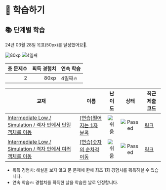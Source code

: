 # 📖 학습하기

## 📚 단계별 학습
24년 03월 28일 목표(50px)를 달성했어요🥳.

![80xp](https://img.shields.io/badge/EXP-80xp-%235cb85c.svg?for-the-badge)
![4일째](https://img.shields.io/badge/연속학습-4일째-%23E34F26.svg?for-the-badge)

|총 문제수|획득 경험치|연속 학습|
|---:|---:|---|
2|80xp|4일째🔥|

|교재|이름|난이도|상태|최근 제출 코드|
|---|---|:---:|:---:|---|
|[Intermediate Low / Simulation / 격자 안에서 단일 객체를 이동](https://www.codetree.ai/missions?missionId=2)|[[연습]떨어지는 1자 블록](https://www.codetree.ai/missions/2/problems/falling-horizontal-block)|![쉬움][easy]|![Passed][passed]|[링크](https://github.com/devjunmo/codetree-TILs/blob/main/240328/%EB%96%A8%EC%96%B4%EC%A7%80%EB%8A%94%201%EC%9E%90%20%EB%B8%94%EB%A1%9D/falling-horizontal-block.py)|
|[Intermediate Low / Simulation / 격자 안에서 여러 객체를 이동](https://www.codetree.ai/missions?missionId=2)|[[연습]숫자의 순차적 이동](https://www.codetree.ai/missions/2/problems/sequential-movement-of-numbers)|![쉬움][easy]|![Passed][passed]|[링크](https://github.com/devjunmo/codetree-TILs/blob/main/240328/%EC%88%AB%EC%9E%90%EC%9D%98%20%EC%88%9C%EC%B0%A8%EC%A0%81%20%EC%9D%B4%EB%8F%99/sequential-movement-of-numbers.py)|


* 획득 경험치: 해설을 보지 않고 푼 문제에 한해 최초 1회 경험치를 획득하실 수 있습니다.
* 연속 학습🔥: 경험치를 획득한 날을 학습한 날로 인정합니다.










[b5]: https://img.shields.io/badge/Bronze_5-%235D3E31.svg
[b4]: https://img.shields.io/badge/Bronze_4-%235D3E31.svg
[b3]: https://img.shields.io/badge/Bronze_3-%235D3E31.svg
[b2]: https://img.shields.io/badge/Bronze_2-%235D3E31.svg
[b1]: https://img.shields.io/badge/Bronze_1-%235D3E31.svg
[s5]: https://img.shields.io/badge/Silver_5-%23394960.svg
[s4]: https://img.shields.io/badge/Silver_4-%23394960.svg
[s3]: https://img.shields.io/badge/Silver_3-%23394960.svg
[s2]: https://img.shields.io/badge/Silver_2-%23394960.svg
[s1]: https://img.shields.io/badge/Silver_1-%23394960.svg
[g5]: https://img.shields.io/badge/Gold_5-%23FFC433.svg
[g4]: https://img.shields.io/badge/Gold_4-%23FFC433.svg
[g3]: https://img.shields.io/badge/Gold_3-%23FFC433.svg
[g2]: https://img.shields.io/badge/Gold_2-%23FFC433.svg
[g1]: https://img.shields.io/badge/Gold_1-%23FFC433.svg
[p5]: https://img.shields.io/badge/Platinum_5-%2376DDD8.svg
[p4]: https://img.shields.io/badge/Platinum_4-%2376DDD8.svg
[p3]: https://img.shields.io/badge/Platinum_3-%2376DDD8.svg
[p2]: https://img.shields.io/badge/Platinum_2-%2376DDD8.svg
[p1]: https://img.shields.io/badge/Platinum_1-%2376DDD8.svg
[passed]: https://img.shields.io/badge/Passed-%23009D27.svg
[failed]: https://img.shields.io/badge/Failed-%23D24D57.svg
[easy]: https://img.shields.io/badge/쉬움-%235cb85c.svg?for-the-badge
[medium]: https://img.shields.io/badge/보통-%23FFC433.svg?for-the-badge
[hard]: https://img.shields.io/badge/어려움-%23D24D57.svg?for-the-badge